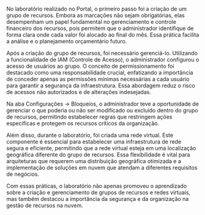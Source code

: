 No laboratório realizado no Portal, o primeiro passo foi a criação de um grupo de recursos. Embora as marcações não sejam obrigatórias, elas desempenham um papel fundamental no gerenciamento e controle financeiro dos recursos, pois permitem que o administrador identifique de forma clara onde cada valor foi alocado ao final do mês. Essa prática facilita a análise e o planejamento orçamentário futuro.

Após a criação do grupo de recursos, foi necessário gerenciá-lo. Utilizando a funcionalidade de IAM (Controle de Acesso), o administrador configurou o acesso de usuários ao grupo. O conceito de permissionamento foi destacado como uma responsabilidade crucial, enfatizando a importância de conceder apenas as permissões mínimas necessárias a cada usuário para garantir a segurança da infraestrutura. Essa abordagem reduz o risco de acessos não autorizados e de alterações indesejadas.

Na aba Configurações -> Bloqueios, o administrador teve a oportunidade de gerenciar o que poderia ou não ser modificado ou excluído dentro do grupo de recursos, permitindo estabelecer regras que restringem ações específicas e protegem os recursos críticos da organização.

Além disso, durante o laboratório, foi criada uma rede virtual. Este componente é essencial para estabelecer uma infraestrutura de rede segura e eficiente, permitindo que a rede virtual esteja em uma localização geográfica diferente do grupo de recursos. Essa flexibilidade é vital para arquiteturas que requerem uma distribuição geográfica otimizada e a implementação de soluções em nuvem que atendam a diferentes requisitos de negócios.

Com essas práticas, o laboratório não apenas promoveu o aprendizado sobre a criação e gerenciamento de grupos de recursos e redes virtuais, mas também destacou a importância da segurança e da organização na gestão de recursos na nuvem.
